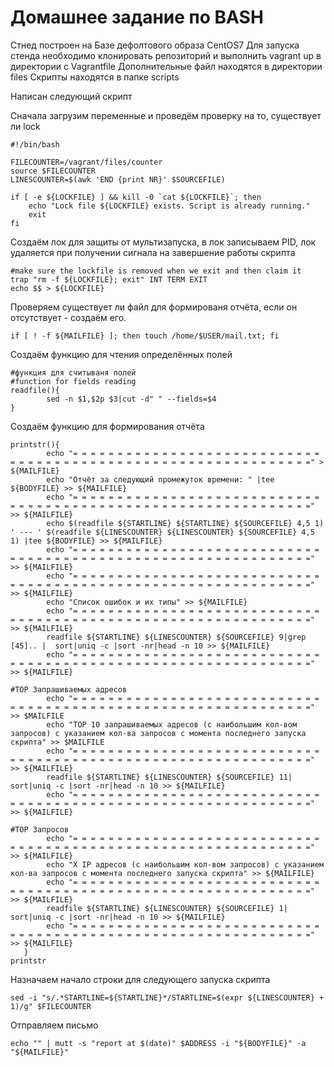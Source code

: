 # Домашнее задание по BASH

Стнед построен на Базе дефолтового образа CentOS7
Для запуска стенда необходимо клонировать репозиторий и выполнить vagrant up в директории с Vagrantfile
Дополнительные файл находятся в директории files
Скрипты находятся в папке scripts

Написан следующий скрипт

Сначала загрузим переменные и проведём проверку на то, существует ли lock

    #!/bin/bash

    FILECOUNTER=/vagrant/files/counter
    source $FILECOUNTER
    LINESCOUNTER=$(awk 'END {print NR}' $SOURCEFILE)

    if [ -e ${LOCKFILE} ] && kill -0 `cat ${LOCKFILE}`; then
        echo "Lock file ${LOCKFILE} exists. Script is already running."
        exit
    fi

Создаём лок для защиты от мультизапуска, в лок записываем PID, лок удаляется при получении сигнала на завершение работы скрипта

    #make sure the lockfile is removed when we exit and then claim it
    trap "rm -f ${LOCKFILE}; exit" INT TERM EXIT
    echo $$ > ${LOCKFILE}

Проверяем существует ли файл для формированя отчёта, если он отсутствует - создаём его.

    if [ ! -f ${MAILFILE} ]; then touch /home/$USER/mail.txt; fi

Создаём функцию для чтения определённых полей

    #функция для считываня полей
    #function for fields reading
    readfile(){
            sed -n $1,$2p $3|cut -d" " --fields=$4
    }

Создаём функцию для формирования отчёта

    printstr(){
            echo "= = = = = = = = = = = = = = = = = = = = = = = = = = = = = = = = = = = = = = = = = = = = = = = = = = = = = = = = = = = = = =" > ${MAILFILE}
            echo "Отчёт за следующий промежуток времени: " |tee ${BODYFILE} >> ${MAILFILE}
            echo "= = = = = = = = = = = = = = = = = = = = = = = = = = = = = = = = = = = = = = = = = = = = = = = = = = = = = = = = = = = = = =" >> ${MAILFILE}
            echo $(readfile ${STARTLINE} ${STARTLINE} ${SOURCEFILE} 4,5 1) ' --- ' $(readfile ${LINESCOUNTER} ${LINESCOUNTER} ${SOURCEFILE} 4,5 1) |tee ${BODYFILE} >> ${MAILFILE}
            echo "= = = = = = = = = = = = = = = = = = = = = = = = = = = = = = = = = = = = = = = = = = = = = = = = = = = = = = = = = = = = = =" >> ${MAILFILE}
            echo "= = = = = = = = = = = = = = = = = = = = = = = = = = = = = = = = = = = = = = = = = = = = = = = = = = = = = = = = = = = = = =" >> ${MAILFILE}
            echo "Список ошибок и их типы" >> ${MAILFILE}
            echo "= = = = = = = = = = = = = = = = = = = = = = = = = = = = = = = = = = = = = = = = = = = = = = = = = = = = = = = = = = = = = =" >> ${MAILFILE}
            readfile ${STARTLINE} ${LINESCOUNTER} ${SOURCEFILE} 9|grep [45].. |  sort|uniq -c |sort -nr|head -n 10 >> ${MAILFILE}
            echo "= = = = = = = = = = = = = = = = = = = = = = = = = = = = = = = = = = = = = = = = = = = = = = = = = = = = = = = = = = = = = =" >> ${MAILFILE}

    #TOP Запрашиваемых адресов
            echo "= = = = = = = = = = = = = = = = = = = = = = = = = = = = = = = = = = = = = = = = = = = = = = = = = = = = = = = = = = = = = =" >> $MAILFILE
            echo "TOP 10 запрашиваемых адресов (с наибольшим кол-вом запросов) с указанием кол-ва запросов c момента последнего запуска скрипта" >> $MAILFILE
            echo "= = = = = = = = = = = = = = = = = = = = = = = = = = = = = = = = = = = = = = = = = = = = = = = = = = = = = = = = = = = = = =" >> ${MAILFILE}
            readfile ${STARTLINE} ${LINESCOUNTER} ${SOURCEFILE} 11| sort|uniq -c |sort -nr|head -n 10 >> ${MAILFILE}
            echo "= = = = = = = = = = = = = = = = = = = = = = = = = = = = = = = = = = = = = = = = = = = = = = = = = = = = = = = = = = = = = =" >> ${MAILFILE}

    #TOP Запросов 
            echo "= = = = = = = = = = = = = = = = = = = = = = = = = = = = = = = = = = = = = = = = = = = = = = = = = = = = = = = = = = = = = =" >> ${MAILFILE}
            echo "X IP адресов (с наибольшим кол-вом запросов) с указанием кол-ва запросов c момента последнего запуска скрипта" >> ${MAILFILE}
            echo "= = = = = = = = = = = = = = = = = = = = = = = = = = = = = = = = = = = = = = = = = = = = = = = = = = = = = = = = = = = = = =" >> ${MAILFILE}
            readfile ${STARTLINE} ${LINESCOUNTER} ${SOURCEFILE} 1| sort|uniq -c |sort -nr|head -n 10 >> ${MAILFILE}
            echo "= = = = = = = = = = = = = = = = = = = = = = = = = = = = = = = = = = = = = = = = = = = = = = = = = = = = = = = = = = = = = =" >> ${MAILFILE}
       }
    printstr

Назначаем начало строки для следующего запуска скрипта

    sed -i "s/.*STARTLINE=${STARTLINE}*/STARTLINE=$(expr ${LINESCOUNTER} + 1)/g" $FILECOUNTER

Отправляем письмо

    echo "" | mutt -s "report at $(date)" $ADDRESS -i "${BODYFILE}" -a "${MAILFILE}"
